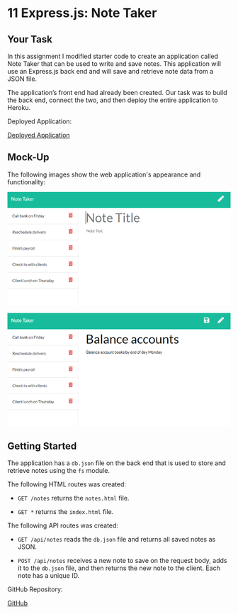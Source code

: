 # 11 Express.js: Note Taker

## Your Task

In this assignment I modified starter code to create an application called Note Taker that can be used to write and save notes. This application will use an Express.js back end and will save and retrieve note data from a JSON file.

The application’s front end had already been created. Our task was to build the back end, connect the two, and then deploy the entire application to Heroku.


Deployed Application:

<a href="#" >Deployed Application<a>


## Mock-Up

The following images show the web application's appearance and functionality: 

![Existing notes are listed in the left-hand column with empty fields on the right-hand side for the new note’s title and text.](./public/assets/11-express-homework-demo-01.png)

![Note titled “Balance accounts” reads, “Balance account books by end of day Monday,” with other notes listed on the left.](./public/assets/11-express-homework-demo-02.png)


## Getting Started

The application has a `db.json` file on the back end that is used to store and retrieve notes using the `fs` module.

The following HTML routes was created:

* `GET /notes` returns the `notes.html` file.

* `GET *` returns the `index.html` file.

The following API routes was created:

* `GET /api/notes` reads the `db.json` file and returns all saved notes as JSON.

* `POST /api/notes` receives a new note to save on the request body, adds it to the `db.json` file, and then returns the new note to the client. Each note has a unique ID.



GitHub Repository:

<a href="#">GitHub<a>


